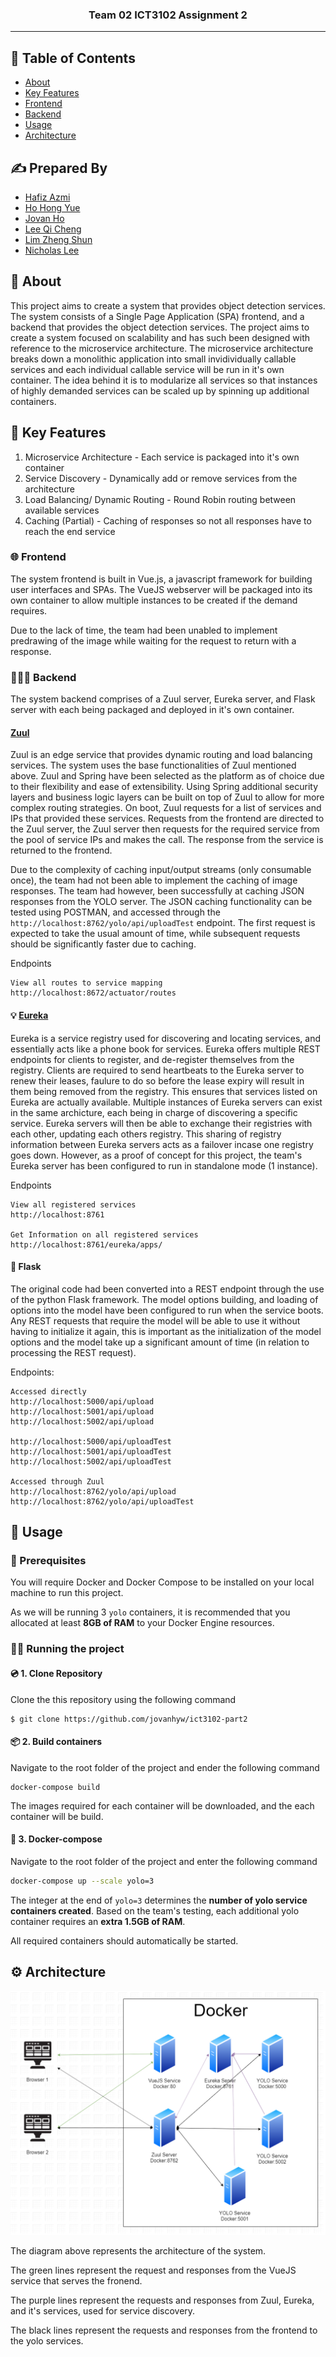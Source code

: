 <h3 align="center">Team 02 ICT3102 Assignment 2</h3>

---

## 📝 Table of Contents

- [About](#about)
- [Key Features](#keyFeatures)
- [Frontend](#frontend)
- [Backend](#backend)
- [Usage](#usage)
- [Architecture](#architecture)

## ✍️ Prepared By

- [Hafiz Azmi](https://www.linkedin.com/in/hafiz-azmi-35661816a/)
- [Ho Hong Yue](https://www.linkedin.com/in/hongyue1995/)
- [Jovan Ho](https://www.linkedin.com/in/jovanho/)
- [Lee Qi Cheng](https://www.linkedin.com/in/lee-qicheng-10041b174/)
- [Lim Zheng Shun](https://www.linkedin.com/in/zheng-shun-lim-039420174/)
- [Nicholas Lee](https://www.linkedin.com/in/nicholas-lee-4ab684130/)

## 🧐 About <a name = "about"></a>

This project aims to create a system that provides object detection services. The system consists of a Single Page Application (SPA) frontend, and a backend that provides the object detection services. The project aims to create a system focused on scalability and has such been designed with reference to the microservice architecture. The microservice architecture breaks down a monolithic application into small invidividually callable services and each individual callable service will be run in it's own container. The idea behind it is to modularize all services so that instances of highly demanded services can be scaled up by spinning up additional containers.

## 🔑 Key Features
1. Microservice Architecture - Each service is packaged into it's own container
2. Service Discovery - Dynamically add or remove services from the architecture
3. Load Balancing/ Dynamic Routing - Round Robin routing between available services
4. Caching (Partial) - Caching of responses so not all responses have to reach the end service

### 🌐 Frontend

The system frontend is built in Vue.js, a javascript framework for building user interfaces and SPAs. The VueJS webserver will be packaged into its own container to allow multiple instances to be created if the demand requires.

Due to the lack of time, the team had been unabled to implement predrawing of the image while waiting for the request to return with a response.

### 👨🏻‍💻 Backend

The system backend comprises of a Zuul server, Eureka server, and Flask server with each being packaged and deployed in it's own container.

#### [Zuul](https://github.com/Netflix/zuul)

Zuul is an edge service that provides dynamic routing and load balancing services. The system uses the base functionalities of Zuul mentioned above. Zuul and Spring have been selected as the platform as of choice due to their flexibility and ease of extensibility. Using Spring additional security layers and business logic layers can be built on top of Zuul to allow for more complex routing strategies. On boot, Zuul requests for a list of services and IPs that provided these services. Requests from the frontend are directed to the Zuul server, the Zuul server then requests for the required service from the pool of service IPs and makes the call. The response from the service is returned to the frontend.

Due to the complexity of caching input/output streams (only consumable once), the team had not been able to implement the caching of image responses. The team had however, been successfully at caching JSON responses from the YOLO server. The JSON caching functionality can be tested using POSTMAN, and accessed through the `http://localhost:8762/yolo/api/uploadTest` endpoint. The first request is expected to take the usual amount of time, while subsequent requests should be significantly faster due to caching.

Endpoints
```
View all routes to service mapping
http://localhost:8672/actuator/routes
```

#### 💡 [Eureka](https://github.com/Netflix/eureka)

Eureka is a service registry used for discovering and locating services, and essentially acts like a phone book for services. Eureka offers multiple REST endpoints for clients to register, and de-register themselves from the registry. Clients are required to send heartbeats to the Eureka server to renew their leases, faulure to do so before the lease expiry will result in them being removed from the registry. This ensures that services listed on Eureka are actually available. Multiple instances of Eureka servers can exist in the same archicture, each being in charge of discovering a specific service. Eureka servers will then be able to exchange their registries with each other, updating each others registry. This sharing of registry information between Eureka servers acts as a failover incase one registry goes down. However, as a proof of concept for this project, the team's Eureka server has been configured to run in standalone mode (1 instance).

Endpoints
```
View all registered services
http://localhost:8761

Get Information on all registered services
http://localhost:8761/eureka/apps/
```
#### 🧪 Flask

The original code had been converted into a REST endpoint through the use of the python Flask framework. The model options building, and loading of options into the model have been configured to run when the service boots. Any REST requests that require the model will be able to use it without having to initialize it again, this is important as the initialization of the model options and the model take up a significant amount of time (in relation to processing the REST request).

Endpoints:
```
Accessed directly
http://localhost:5000/api/upload
http://localhost:5001/api/upload
http://localhost:5002/api/upload

http://localhost:5000/api/uploadTest
http://localhost:5001/api/uploadTest
http://localhost:5002/api/uploadTest

Accessed through Zuul
http://localhost:8762/yolo/api/upload
http://localhost:8762/yolo/api/uploadTest
```
## 🎈 Usage <a name="usage"></a>

### 📜 Prerequisites

You will require Docker and Docker Compose to be installed on your local machine to run this project.

As we will be running 3 `yolo` containers, it is recommended that you allocated at least **8GB of RAM** to your Docker Engine resources.

### 🏃🏻 Running the project

#### 💿 1. Clone Repository
Clone the this repository using the following command
```
$ git clone https://github.com/jovanhyw/ict3102-part2
```
#### 📦 2. Build containers
Navigate to the root folder of the project and ender the following command
```
docker-compose build
```
The images required for each container will be downloaded, and the each container will be build.

#### 🐳 3. Docker-compose
Navigate to the root folder of the project and enter the following command

```bash
docker-compose up --scale yolo=3
```

The integer at the end of `yolo=3` determines the **number of yolo service containers created**. Based on the team's testing, each additional yolo container requires an **extra 1.5GB of RAM**.

All required containers should automatically be started.

## ⚙️ Architecture <a name="architecture"></a>

<img src="./architecture.png">

The diagram above represents the architecture of the system. 

The green lines represent the request and responses from the VueJS service that serves the fronend.

The purple lines represent the requests and responses from Zuul, Eureka, and it's services, used for service discovery.

The black lines represent the requests and responses from the frontend to the yolo services.
